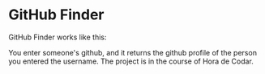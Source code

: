 # GitHub Finder

GitHub Finder works like this:

You enter someone's github, and it returns the github profile of the person you entered the username. The project is in the course of Hora de Codar.